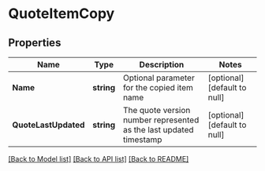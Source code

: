# QuoteItemCopy

## Properties
Name | Type | Description | Notes
------------ | ------------- | ------------- | -------------
**Name** | **string** | Optional parameter for the copied item name | [optional] [default to null]
**QuoteLastUpdated** | **string** | The quote version number represented as the last updated timestamp | [optional] [default to null]

[[Back to Model list]](../README.md#documentation-for-models) [[Back to API list]](../README.md#documentation-for-api-endpoints) [[Back to README]](../README.md)



